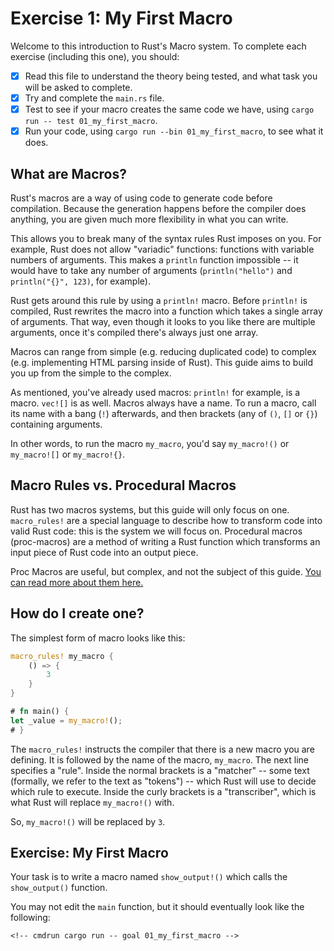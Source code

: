 # Exercise 1: My First Macro

Welcome to this introduction to Rust's Macro system.
To complete each exercise (including this one), you should:

- [X] Read this file to understand the theory being tested, and what
      task you will be asked to complete.
- [X] Try and complete the `main.rs` file.
- [X] Test to see if your macro creates the same code we have, using
      `cargo run -- test 01_my_first_macro`.
- [X] Run your code, using `cargo run --bin 01_my_first_macro`, to see what it does.

## What are Macros?

Rust's macros are a way of using code to generate code before compilation.
Because the generation happens before the compiler does anything, you are given
much more flexibility in what you can write.

This allows you to break many of the syntax rules Rust imposes on you. For
example, Rust does not allow "variadic" functions: functions with variable
numbers of arguments. This makes a `println` function impossible -- it would
have to take any number of arguments (`println("hello")` and `println("{}",
123)`, for example).

Rust gets around this rule by using a `println!` macro. Before `println!` is
compiled, Rust rewrites the macro into a function which takes a single array of
arguments. That way, even though it looks to you like there are multiple
arguments, once it's compiled there's always just one array.

Macros can range from simple (e.g. reducing duplicated code) to complex (e.g.
implementing HTML parsing inside of Rust). This guide aims to build you up from
the simple to the complex.

As mentioned, you've already used macros: `println!` for example, is a macro.
`vec![]` is as well. Macros always have a name. To run a macro, call its name
with a bang (`!`) afterwards, and then brackets (any of `()`, `[]` or `{}`)
containing arguments.

In other words, to run the macro `my_macro`, you'd say `my_macro!()` or
`my_macro![]` or `my_macro!{}`.

## Macro Rules vs. Procedural Macros

Rust has two macros systems, but this guide will only focus on one.
`macro_rules!` are a special language to describe how to transform
code into valid Rust code: this is the system we will focus on.
Procedural macros (proc-macros) are a method of writing a Rust function
which transforms an input piece of Rust code into an output piece.

Proc Macros are useful, but complex, and not the subject of this guide.
[You can read more about them here.](https://doc.rust-lang.org/reference/procedural-macros.html)

## How do I create one?

The simplest form of macro looks like this:

```rust
macro_rules! my_macro {
    () => {
        3
    }
}

# fn main() {
let _value = my_macro!();
# }
```

The `macro_rules!` instructs the compiler that there is a new macro you are
defining. It is followed by the name of the macro, `my_macro`. The next line
specifies a "rule". Inside the normal brackets is a "matcher" -- some text
(formally, we refer to the text as "tokens") -- which Rust will use to decide
which rule to execute. Inside the curly brackets is a "transcriber", which is
what Rust will replace `my_macro!()` with.

So, `my_macro!()` will be replaced by `3`.

## Exercise: My First Macro

Your task is to write a macro named `show_output!()` which calls the
`show_output()` function.

You may not edit the `main` function, but it should eventually look like the
following:

<!-- If you can see this text, it means you're not looking at the book.   -->
<!-- Run the cargo command below (without `cmdrun`) to see the real code. -->
```rust,ignore
<!-- cmdrun cargo run -- goal 01_my_first_macro -->
```
